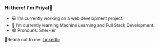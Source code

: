### Hi there! I'm Priyal👋

- 💻 I’m currently working on a web development project.
- 🌱 I’m currently learning Machine Learning and Full Stack Development.
- 😄 Pronouns: She/Her


🤗Reach out to me: [LinkedIn](https://www.linkedin.com/in/priyalyadav/)
